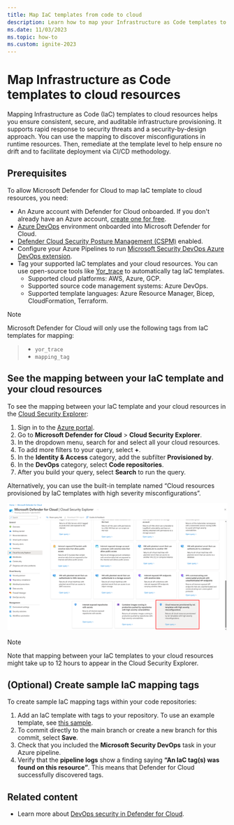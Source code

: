 ```yaml
---
title: Map IaC templates from code to cloud
description: Learn how to map your Infrastructure as Code templates to your cloud resources.
ms.date: 11/03/2023
ms.topic: how-to
ms.custom: ignite-2023
---
```


# Map Infrastructure as Code templates to cloud resources

Mapping Infrastructure as Code (IaC) templates to cloud resources helps you ensure consistent, secure, and auditable infrastructure provisioning. It supports rapid response to security threats and a security-by-design approach. You can use the mapping to discover misconfigurations in runtime resources. Then, remediate at the template level to help ensure no drift and to facilitate deployment via CI/CD methodology.

## Prerequisites

To allow Microsoft Defender for Cloud to map IaC template to cloud resources, you need:

- An Azure account with Defender for Cloud onboarded. If you don't already have an Azure account, [create one for free](https://azure.microsoft.com/free/?WT.mc_id=A261C142F).
- [Azure DevOps](quickstart-onboard-devops.md) environment onboarded into Microsoft Defender for Cloud.
- [Defender Cloud Security Posture Management (CSPM)](tutorial-enable-cspm-plan.md) enabled.
- Configure your Azure Pipelines to run [Microsoft Security DevOps Azure DevOps extension](azure-devops-extension.md).
- Tag your supported IaC templates and your cloud resources. You can use open-source tools like [Yor_trace](https://github.com/bridgecrewio/yor) to automatically tag IaC templates.
  - Supported cloud platforms: AWS, Azure, GCP.
  - Supported source code management systems: Azure DevOps.
  - Supported template languages: Azure Resource Manager, Bicep, CloudFormation, Terraform.
  
> [!NOTE]
> Microsoft Defender for Cloud will only use the following tags from IaC templates for mapping:

> - `yor_trace`
> - `mapping_tag`

## See the mapping between your IaC template and your cloud resources

To see the mapping between your IaC template and your cloud resources in the [Cloud Security Explorer](how-to-manage-cloud-security-explorer.md):

1. Sign in to the [Azure portal](https://portal.azure.com/).
1. Go to **Microsoft Defender for Cloud** > **Cloud Security Explorer**.
1. In the dropdown menu, search for and select all your cloud resources.
1. To add more filters to your query, select **+**.
1. In the **Identity & Access** category, add the subfilter **Provisioned by**.
1. In the **DevOps** category, select **Code repositories**.
1. After you build your query, select **Search** to run the query.

Alternatively, you can use the built-in template named “Cloud resources provisioned by IaC templates with high severity misconfigurations”.

![Screenshot that shows the IaC Mapping Cloud Security Explorer template.](media/iac-template-mapping/iac-mapping.png)

> [!NOTE]
> Note that mapping between your IaC templates to your cloud resources might take up to 12 hours to appear in the Cloud Security Explorer.

## (Optional) Create sample IaC mapping tags

To create sample IaC mapping tags within your code repositories:

1. Add an IaC template with tags to your repository. To use an example template, see [this sample](https://github.com/microsoft/security-devops-azdevops/tree/main/samples/IaCMapping).
1. To commit directly to the main branch or create a new branch for this commit, select **Save**.
1. Check that you included the **Microsoft Security DevOps** task in your Azure pipeline.
1. Verify that the **pipeline logs** show a finding saying **“An IaC tag(s) was found on this resource”**. This means that Defender for Cloud successfully discovered tags.

## Related content

- Learn more about [DevOps security in Defender for Cloud](defender-for-devops-introduction.md).
